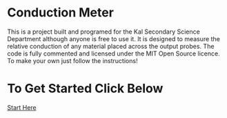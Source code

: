 # Conduction Meter

This is a project built and programed for the Kal Secondary Science Department although anyone is free to use it. It is designed to measure the relative conduction of any material placed across the output probes. The code is fully commented and licensed under the MIT Open Source licence. To make your own just follow the instructions!


# To Get Started Click Below

[Start Here](../../wiki)


